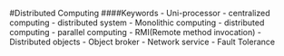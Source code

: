#Distributed Computing
####Keywords
	- Uni-processor
	- centralized computing
	- distributed system
	- Monolithic computing
	- distributed computing
	- parallel computing
	- RMI(Remote method invocation)
	- Distributed objects
	- Object broker
	- Network service
	- Fault Tolerance
